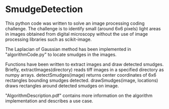 # SmudgeDetection
This python code was written to solve an image processing coding challenge. The challenge is to identify small (around 6x6 pixels) light areas in images obtained from digital microscopy without the use of image processing libraries such as scikit-image.

The Laplacian of Gaussian method has been implemented in "algorithmCode.py" to locate smudges in the images.

Functions have been written to extract images and draw detected smudges. Briefly, 
    extractImages(directory) reads tiff images in a specified directory as numpy arrays. 
    detectSmudges(image) returns center coordinates of 6x6 rectangles bounding smudges detected.
    drawSmudges(image, locations) draws rectangles around detected smudges on image. 

"AlgorithmDescription.pdf" contains more information on the algorithm implementation and describes a use case.
